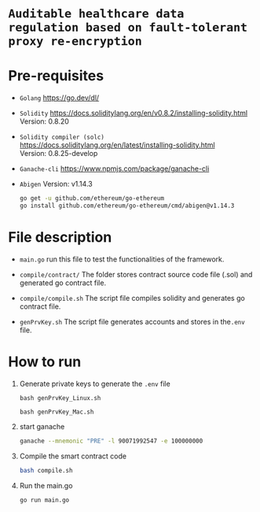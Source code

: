 # `Auditable healthcare data regulation based on fault-tolerant proxy re-encryption`


# Pre-requisites

* `Golang`  https://go.dev/dl/   

* `Solidity`  https://docs.soliditylang.org/en/v0.8.2/installing-solidity.html  Version: 0.8.20

* `Solidity compiler (solc)`  https://docs.soliditylang.org/en/latest/installing-solidity.html  
Version: 0.8.25-develop

* `Ganache-cli`  https://www.npmjs.com/package/ganache-cli
    
* `Abigen`    Version: v1.14.3
    ```bash
    go get -u github.com/ethereum/go-ethereum
    go install github.com/ethereum/go-ethereum/cmd/abigen@v1.14.3
    ```


# File description

* `main.go`   run this file to test the functionalities of the framework.

* `compile/contract/`  The folder stores contract source code file (.sol) and generated go contract file.

* `compile/compile.sh`  The script file compiles solidity and generates go contract file.

* `genPrvKey.sh`  The script file generates accounts and stores in the`.env` file.


# How to run

1. Generate private keys to generate the `.env` file

    ```bash(Linux os)
    bash genPrvKey_Linux.sh
    ```

    ```bash(Mac os)
    bash genPrvKey_Mac.sh
    ```

2. start ganache

    ```bash
    ganache --mnemonic "PRE" -l 90071992547 -e 100000000
    ```

3. Compile the smart contract code

    ```bash
    bash compile.sh
    ```

4. Run the main.go
    ```bash
    go run main.go
    ```
